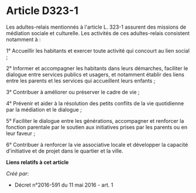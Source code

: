 # Article D323-1

Les adultes-relais mentionnés à l'article L. 323-1 assurent des missions de médiation sociale et culturelle. Les activités de
ces adultes-relais consistent notamment à : 

1° Accueillir les habitants et exercer toute activité qui concourt au lien social ; 

2° Informer et accompagner les habitants dans leurs démarches, faciliter le dialogue entre services publics et usagers, et
notamment établir des liens entre les parents et les services qui accueillent leurs enfants ; 

3° Contribuer à améliorer ou préserver le cadre de vie ; 

4° Prévenir et aider à la résolution des petits conflits de la vie quotidienne par la médiation et le dialogue ; 

5° Faciliter le dialogue entre les générations, accompagner et renforcer la fonction parentale par le soutien aux initiatives
prises par les parents ou en leur faveur ; 

6° Contribuer à renforcer la vie associative locale et développer la capacité d'initiative et de projet dans le quartier et
la ville.

**Liens relatifs à cet article**

_Créé par_:

  - Décret n°2016-591 du 11 mai 2016 - art. 1
